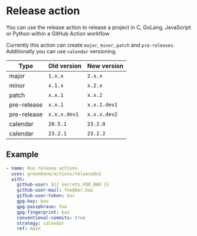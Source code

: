 # Release action

You can use the release action to release a project in C, GoLang, JavaScript or Python within a GitHub Action workflow

Currently this action can create `major`, `minor`, `patch` and `pre-releases`. Additionally you can use `calendar` versioning.

| Type        | Old version  | New version  |
|-------------|--------------|--------------|
| major       |      `1.x.x` |      `2.x.x` |
| minor       |      `x.1.x` |      `x.2.x` |
| patch       |      `x.x.1` |      `x.x.2` |
| pre-release |      `x.x.1` | `x.x.2.dev1` |
| pre-release | `x.x.x.dev1` | `x.x.x.dev2` |
| calendar    |     `20.5.1` |     `23.2.0` |
| calendar    |     `23.2.1` |     `23.2.2` |

## Example

```yml
- name: Run release actions
  uses: greenbone/actions/release@v2
  with:
    github-user: ${{ secrets.FOO_BAR }}
    github-user-mail: foo@bar.baz
    github-user-token: bar
    gpg-key: boo
    gpg-passphrase: foo
    gpg-fingerprint: baz
    conventional-commits: true
    strategy: calendar
    ref: main
```